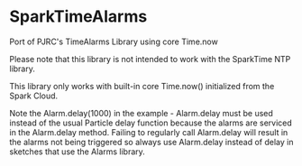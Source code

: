 SparkTimeAlarms
===============

Port of PJRC's TimeAlarms Library using core Time.now

Please note that this library is not intended to work with the SparkTime NTP library.

This library only works with built-in core Time.now() initialized from the Spark Cloud.

Note the Alarm.delay(1000) in the example -  Alarm.delay must be used
instead of the usual Particle delay function because the alarms are serviced in the Alarm.delay method.
Failing to regularly call Alarm.delay will result in the alarms not being triggered
so always use Alarm.delay instead of delay in sketches that use the Alarms library.
